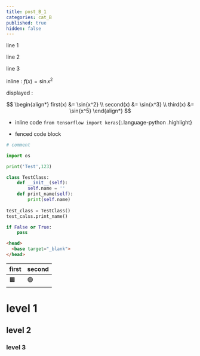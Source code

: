```yaml
---
title: post_B_1
categories: cat_B
published: true
hidden: false
---
```


line 1

line 2

line 3

inline : $f(x) = \sin{x^2}$

displayed : 

$$
\begin{align*}
  first(x)  &= \sin{x^2} \\
  second(x) &= \sin{x^3} \\
  third(x)  &= \sin{x^5}
\end{align*}
$$

- inline code `from tensorflow import keras`{:.language-python .highlight}

- fenced code block

```python
# comment

import os

print('Test',123)

class TestClass:
    def __init__(self):
        self.name = ''
    def print_name(self):
        print(self.name)
        
test_class = TestClass()
test_calss.print_name()

if False or True:
    pass
```

```markdown
<head>
  <base target="_blank">
</head>
```

| first | second |
| :-    | :-     |
| 🟫   | 🟣     |



# level 1

## level 2

### level 3
